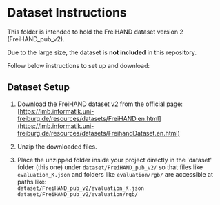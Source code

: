 # Dataset Instructions

This folder is intended to hold the FreiHAND dataset version 2 (FreiHAND_pub_v2).

Due to the large size, the dataset is **not included** in this repository.

Follow below instructions to set up and download:

## Dataset Setup

1. Download the FreiHAND dataset v2 from the official page:  
   [https://lmb.informatik.uni-freiburg.de/resources/datasets/FreiHAND.en.html](https://lmb.informatik.uni-freiburg.de/resources/datasets/FreihandDataset.en.html)

2. Unzip the downloaded files.

3. Place the unzipped folder inside your project directly in the 'dataset' folder (this one) under `dataset/FreiHAND_pub_v2/` so that files like `evaluation_K.json` and folders like `evaluation/rgb/` are accessible at paths like:  
   `dataset/FreiHAND_pub_v2/evaluation_K.json`  
   `dataset/FreiHAND_pub_v2/evaluation/rgb/`
